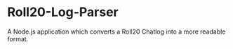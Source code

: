 # Roll20-Log-Parser
A Node.js application which converts a Roll20 Chatlog into a more readable format.

